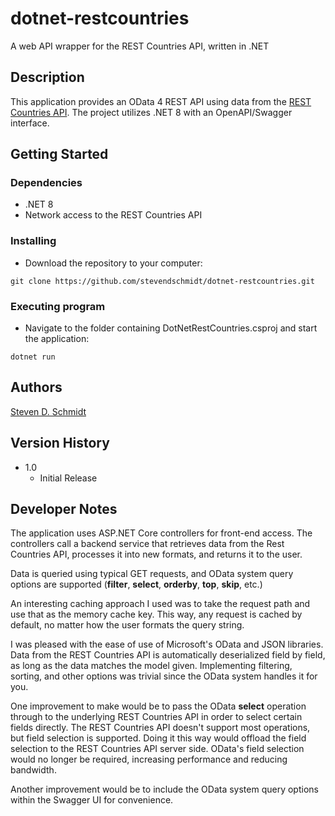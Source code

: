 
# dotnet-restcountries

A web API wrapper for the REST Countries API, written in .NET

## Description

This application provides an OData 4 REST API using data from the [REST Countries API](https://restcountries.com/). The project utilizes .NET 8 with an OpenAPI/Swagger interface.

## Getting Started

### Dependencies

* .NET 8
* Network access to the REST Countries API

### Installing

* Download the repository to your computer:
```
git clone https://github.com/stevendschmidt/dotnet-restcountries.git
```

### Executing program

* Navigate to the folder containing DotNetRestCountries.csproj and start the application:
```
dotnet run
```

## Authors

[Steven D. Schmidt](https://github.com/stevendschmidt)

## Version History

* 1.0
    * Initial Release

## Developer Notes

The application uses ASP&#46;NET Core controllers for front-end access. The controllers call a backend service that retrieves data from the Rest Countries API, processes it into new formats, and returns it to the user.

Data is queried using typical GET requests, and OData system query options are supported (__filter__, __select__, __orderby__, __top__, __skip__, etc.)

An interesting caching approach I used was to take the request path and use that as the memory cache key. This way, any request is cached by default, no matter how the user formats the query string.

I was pleased with the ease of use of Microsoft's OData and JSON libraries. Data from the REST Countries API is automatically deserialized field by field, as long as the data matches the model given. Implementing filtering, sorting, and other options was trivial since the OData system handles it for you.

One improvement to make would be to pass the OData __select__ operation through to the underlying REST Countries API in order to select certain fields directly. The REST Countries API doesn't support most operations, but field selection is supported. Doing it this way would offload the field selection to the REST Countries API server side. OData's field selection would no longer be required, increasing performance and reducing bandwidth.

Another improvement would be to include the OData system query options within the Swagger UI for convenience.